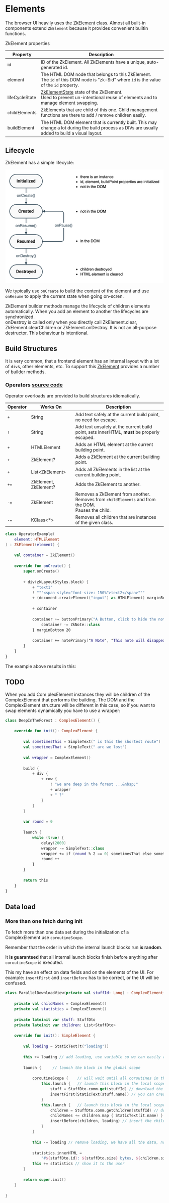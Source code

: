 # Elements

The browser UI heavily uses the [ZkElement](/src/jsMain/kotlin/zakadabar/stack/frontend/builtin/ZkElement.kt) class.
Almost all built-in components extend `ZkElement` because it provides convenient builtin functions.

ZkElement properties

| Property | Description |
| --- | --- |
| id  | ID of the ZkElement. All ZkElements have a unique, auto-generated id. |
| element | The HTML DOM node that belongs to this ZkElement.<br>The `id` of this DOM node is "zk-$id" where `id` is the value of the `id` property. |
| lifeCycleState | [ZkElementState](/src/jsMain/kotlin/zakadabar/stack/frontend/builtin/ZkElementState.kt) state of the ZkElement.<br>Used to prevent un-intentional reuse of elements and to manage element swapping. |
| childElements | ZkElements that are child of this one. Child management functions are there to add / remove children easily. |
| buildElement | The HTML DOM element that is currently built. This may change a lot during the build process as DIVs are usually added to build a visual layout. |

## Lifecycle

ZkElement has a simple lifecycle:

![lifecycle](./element-lifecycle.png)

We typically use `onCreate` to build the content of the element and use `onResume` to apply the current state when going
on-scren.

<div data-zk-enrich="Note" data-zk-flavour="Info" data-zk-title="Lifecycle Management">
ZkElement builder methods manage the lifecycle of children elements automatically. When you add an
element to another the lifecycles are synchronized.
</div>

<div data-zk-enrich="Note" data-zk-flavour="Warning" data-zk-title="onDestroy">
onDestroy is called only when you directly call ZkElement.clear,
ZkElement.clearChildren or ZkElement.onDestroy. It is not an all-purpose destructor.
This behaviour is intentional.
</div>

## Build Structures

It is very common, that a frontend element has an internal layout with a lot of `div`s, other elements, etc. To support
this [ZkElement](/src/jsMain/kotlin/zakadabar/stack/frontend/builtin/ZkElement.kt)
provides a number of builder methods.

### Operators [source code](../../../../lib/examples/src/jsMain/kotlin/zakadabar/lib/examples/frontend/button/ButtonExamples.kt)

Operator overloads are provided to build structures idiomatically.

| Operator | Works On | Description |
| --- | --- | --- |
| `+` | String | Add text safely at the current build point, no need for escape. |
| `!` | String | Add text unsafely at the current build point, sets innerHTML, **must** be properly escaped. |
| `+` | HTMLElement | Adds an HTML element at the current building point. |
| `+` | ZkElement? | Adds a ZkElement at the current building point. |
| `+` | List&lt;ZkElement&gt; | Adds all ZkElements in the list at the current building point. |
| `+=` | ZkElement, ZkElement? | Adds the ZkElement to another. |
| `-=` | ZkElement | Removes a ZkElement from another.<br>Removes from `childElements` and from the DOM.<br>Pauses the child. |
| `-=` | KClass&lt;*&gt; | Removes all children that are instances of the given class. |

```kotlin
class OperatorExample(
    element: HTMLElement
) : ZkElement(element) {

    val container = ZkElement()

    override fun onCreate() {
        super.onCreate()

        + div(zkLayoutStyles.block) {
            + "text1"
            ! """<span style="font-size: 150%">text2</span>"""
            + (document.createElement("input") as HTMLElement) marginBottom 20

            + container

            container += buttonPrimary("A Button, click to hide the note") {
                container -= ZkNote::class
            } marginBottom 20

            container += notePrimary("A Note", "This note will disappear shortly.")
        }
    }
}
```

The example above results in this:

<div data-zk-enrich="OperatorExample"></div>

## TODO

When you add Com plexElement instances they will be children of the ComplexElement that performs the building. The DOM
and the ComplexElement structure will be different in this case, so if you want to swap elements dynamically you have to
use a wrapper:

```kotlin
class DeepInTheForest : ComplexElement() {

    override fun init(): ComplexElement {

        val sometimesThis = SimpleText(" is this the shortest route")
        val sometimesThat = SimpleText(" are we lost")

        val wrapper = ComplexElement()

        build {
            + div {
                + row {
                    ! "we are deep in the forest ...&nbsp;"
                    + wrapper
                    + " ?"
                }
            }
        }

        var round = 0

        launch {
            while (true) {
                delay(2000)
                wrapper -= SimpleText::class
                wrapper += if (round % 2 == 0) sometimesThat else sometimesThis
                round ++
            }
        }

        return this
    }
}
```

## Data load

### More than one fetch during init

To fetch more than one data set during the initialization of a ComplexElement use `coroutineScope`.

Remember that the order in which the internal launch blocks run **is random**.

It **is guaranteed** that all internal launch blocks finish before anything after
`coroutineScope` is executed.

This my have an effect on data fields and on the elements of the UI. For example:
`insertFirst` and `insertBefore` has to be correct, or the UI will be confused.

```kotlin
class ParallelDownloadView(private val stuffId: Long) : ComplexElement() {

    private val childNames = ComplexElement()
    private val statistics = ComplexElement()

    private lateinit var stuff: StuffDto
    private lateinit var children: List<StuffDto>

    override fun init(): SimpleElement {

        val loading = StaticText(t("loading"))

        this += loading // add loading, use variable so we can easily remove it later

        launch {     // launch the block in the global scope   

            coroutineScope {    // will wait until all coroutines in the local scope finish
                this.launch {   // launch this block in the local scope (it is local because of "this.")
                    stuff = StuffDto.comm.get(stuffId) // download the data from the server
                    insertFirst(StaticText(stuff.name)) // you can create elements on the fly if you don't want to access them easily later
                }
                this.launch {   // launch this block in the local scope (it is local because of "this.")
                    children = StuffDto.comm.getChildren(stuffId) // download the children of stuff
                    childNames += children.map { StaticText(it.name) } // add a StaticText for each children with the name as content
                    insertBefore(children, loading) // insert the children before loading
                }
            }

            this -= loading // remove loading, we have all the data, no need for it any more

            statistics.innerHTML =
                "#${stuffDto.id}: ${stuffDto.size} bytes, ${children.size} children" // set statistics
            this += statistics // show it to the user
        }

        return super.init()
    }

}
```